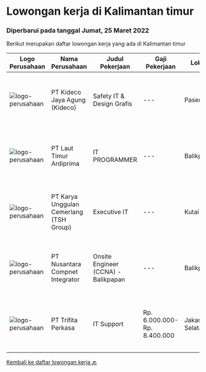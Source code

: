 
  # Lowongan kerja di Kalimantan timur

  ### Diperbarui pada tanggal Jumat, 25 Maret 2022

  Berikut merupakan daftar lowongan kerja yang ada di Kalimantan timur

  |Logo Perusahaan | Nama Perusahaan | Judul Pekerjaan | Gaji Pekerjaan | Lokasi | Deskripsi | Tanggal diunggah | Pranala |
  | -------------- | --------------- | --------------- | --------- | --------- | -------------- | ------- | ----------- |
  |![logo-perusahaan](https://image-service-cdn.seek.com.au/c459a3197888e61ec2ebe86d307dcce37e2b470f/ee4dce1061f3f616224767ad58cb2fc751b8d2dc)|PT Kideco Jaya Agung (Kideco)|Safety IT & Design Grafis|---|Paser|Requirement:o  Candidates must have Diploma’s degree in Multimedia Engineering, Visual Communication Design (IPK Min. 3,0)o  Minimal 2 years in IT...|Kamis, 24 Maret 2022|https://www.jobstreet.co.id/id/job/safety-it-design-grafis-3831652?token=0~9bbd536f-fd47-4b01-b47d-ba61802f5890&sectionRank=1&jobId=jobstreet-id-job-3831652|
|![logo-perusahaan](https://image-service-cdn.seek.com.au/026fb36e25dc3e5ddba0940567670034bd8737cf/ee4dce1061f3f616224767ad58cb2fc751b8d2dc)|PT Laut Timur Ardiprima|IT PROGRAMMER|---|Balikpapan|Salah satu Distributor Consumer Goods yang terbesar di Kalimantan dan berkembang pesat dengan Visi menjadi Distributor No 1. di kalimantan, membuka...|Kamis, 24 Maret 2022|https://www.jobstreet.co.id/id/job/it-programmer-3831959?token=0~9bbd536f-fd47-4b01-b47d-ba61802f5890&sectionRank=2&jobId=jobstreet-id-job-3831959|
|![logo-perusahaan](https://image-service-cdn.seek.com.au/31bf3b7463dda7b016768aa96dbddf9149e67f52/ee4dce1061f3f616224767ad58cb2fc751b8d2dc)|PT Karya Unggulan Cemerlang (TSH Group)|Executive IT|---|Kutai Barat|Candidate must possess at least a Bachelor's Degree, Computer Science/Information Technology or equivalent. Able to do internet point to point...|Senin, 21 Maret 2022|https://www.jobstreet.co.id/id/job/executive-it-3828389?token=0~9bbd536f-fd47-4b01-b47d-ba61802f5890&sectionRank=3&jobId=jobstreet-id-job-3828389|
|![logo-perusahaan](https://image-service-cdn.seek.com.au/faf1379cb2f8ff5c87162dc20c60c0d2f63dba1c/ee4dce1061f3f616224767ad58cb2fc751b8d2dc)|PT Nusantara Compnet Integrator|Onsite Engineer (CCNA) - Balikpapan|---|Balikpapan|Job Descriptions : Analyze customer needs Provide solutions and give recommendations to the customer according to their needs Preventive and...|Rabu, 23 Maret 2022|https://www.jobstreet.co.id/id/job/onsite-engineer-ccna-balikpapan-3813070?token=0~9bbd536f-fd47-4b01-b47d-ba61802f5890&sectionRank=4&jobId=jobstreet-id-job-3813070|
|![logo-perusahaan](https://image-service-cdn.seek.com.au/1a66e14d6c9695bb334ef70edf4706ac9e497ae9/ee4dce1061f3f616224767ad58cb2fc751b8d2dc)|PT Trifita Perkasa|IT Support|Rp. 6.000.000-Rp. 8.400.000|Jakarta Selatan|Tanggung Jawab:·        Melakukan pekerjaan IT Support baik hardware, software, network, internet, email, website dan ERP/ SAP baik untuk instalasi,...|Senin, 14 Maret 2022|https://www.jobstreet.co.id/id/job/it-support-3818886?token=0~9bbd536f-fd47-4b01-b47d-ba61802f5890&sectionRank=5&jobId=jobstreet-id-job-3818886|


  [Kembali ke daftar lowongan kerja 🔙](../README.md#daftar-lowongan-kerja)
  